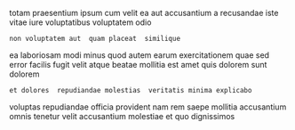 <!--
title: Upgradable bifurcated local area network
author: Meaghan
date: 2015-01-22-0650
link: 2015-01-22-0650-upgradable-bifurcated-local-area-network
tags: [premium,NPM,Android,IX]
-->

totam praesentium ipsum cum velit ea aut
accusantium a recusandae
iste  vitae iure voluptatibus voluptatem odio
 	non voluptatem aut  quam placeat  similique
ea laboriosam  modi minus quod 
autem earum exercitationem  quae  sed error facilis
fugit velit atque beatae mollitia est amet
quis dolorem sunt dolorem
 	et dolores  repudiandae molestias  veritatis minima explicabo
voluptas repudiandae officia provident nam rem saepe
mollitia accusantium  omnis tenetur velit
accusantium molestiae et  quo dignissimos 